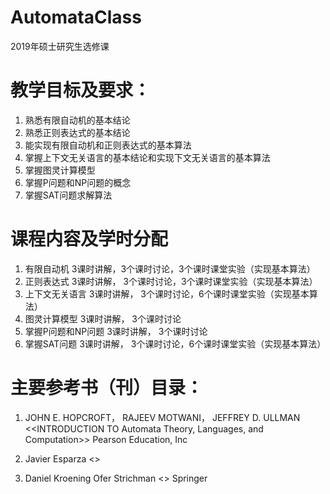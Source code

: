 # AutomataClass
2019年硕士研究生选修课
# 教学目标及要求：
1.	熟悉有限自动机的基本结论
2.	熟悉正则表达式的基本结论
3.	能实现有限自动机和正则表达式的基本算法
4.	掌握上下文无关语言的基本结论和实现下文无关语言的基本算法
5.	掌握图灵计算模型
6.	掌握P问题和NP问题的概念
7.	掌握SAT问题求解算法


# 课程内容及学时分配

1.	有限自动机 3课时讲解，3个课时讨论，3个课时课堂实验（实现基本算法）
2.	正则表达式 3课时讲解， 3个课时讨论，3个课时课堂实验（实现基本算法）
3.	上下文无关语言 3课时讲解， 3个课时讨论，6个课时课堂实验（实现基本算法）
4.	图灵计算模型   3课时讲解， 3个课时讨论
5.	掌握P问题和NP问题 3课时讲解， 3个课时讨论
6.	掌握SAT问题 3课时讲解， 3个课时讨论，6个课时课堂实验（实现基本算法）

# 主要参考书（刊）目录：

1. JOHN E. HOPCROFT，
RAJEEV MOTWANI，
JEFFREY D. ULLMAN
<<INTRODUCTION TO
Automata Theory,
Languages, and Computation>>
Pearson Education, Inc


2. Javier Esparza
<<Automata theory An algorithmic approach>>

3. Daniel Kroening Ofer Strichman
<<Decision Procedures An Algorithmic Point of View>>
Springer




